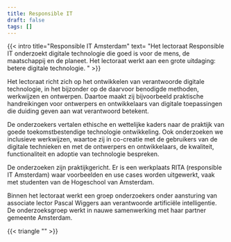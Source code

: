 ```yaml
---
title: Responsible IT
draft: false
tags: []
---
```


{{< intro title="Responsible IT Amsterdam" text= "Het lectoraat Responsible IT onderzoekt digitale technologie die goed is voor de mens, de maatschappij en de planeet. Het lectoraat werkt aan een grote uitdaging: betere digitale technologie. " >}}
                                                 
Het lectoraat richt zich op het ontwikkelen van verantwoorde digitale technologie, in het bijzonder op de daarvoor benodigde methoden, werkwijzen en ontwerpen. Daartoe maakt zij bijvoorbeeld praktische handreikingen voor ontwerpers en ontwikkelaars van digitale toepassingen die duiding geven aan wat verantwoord betekent. 

De onderzoekers vertalen ethische en wettelijke kaders naar de praktijk van goede toekomstbestendige technologie ontwikkeling. Ook onderzoeken we inclusieve werkwijzen, waartoe zij in co-creatie met de gebruikers van de digitale technieken en met de ontwerpers en ontwikkelaars, de kwaliteit, functionaliteit en adoptie van technologie bespreken. 

De onderzoeken zijn praktijkgericht. Er is een werkplaats RITA (responsible IT Amsterdam) waar voorbeelden en use cases worden uitgewerkt, vaak met studenten van de Hogeschool van Amsterdam. 

Binnen het lectoraat werkt een groep onderzoekers onder aansturing van associate lector Pascal Wiggers aan verantwoorde artificiële intelligentie. De onderzoeksgroep werkt in nauwe samenwerking met haar partner gemeente Amsterdam.

{{< triangle "<style> top:200; </style>" >}}
